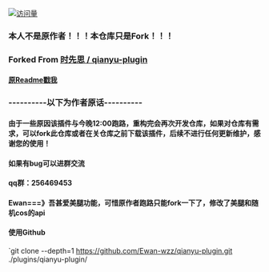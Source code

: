 [![访问量](https://count.getloli.com/get/@qianyu-plugin?theme=moebooru)](https://github.com/YuYue-Amatsuki/qianyu-plugin/)
### 本人不是原作者！！！本仓库只是Fork！！！
### Forked From [时先思 / qianyu-plugin](https://gitee.com/think-first-sxs/qianyu-plugin)
#### [原Readme戳我](readme_original.md)
### ----------以下为作者原话----------

#### 由于一些原因该插件与今晚12:00跑路，重构完会再次开发仓库，如果对仓库有需求，可以fork此仓库或者在关仓库之前下载该插件，后续不进行任何更新维护，感谢您的使用！ 
#### 如果有bug可以进群交流
#### qq群：256469453
#### Ewan===》吾甚爱美腿功能，可惜原作者跑路只能fork一下了，修改了美腿和随机cos的api
#### 使用Github
`git clone --depth=1 https://github.com/Ewan-wzz/qianyu-plugin.git ./plugins/qianyu-plugin/

